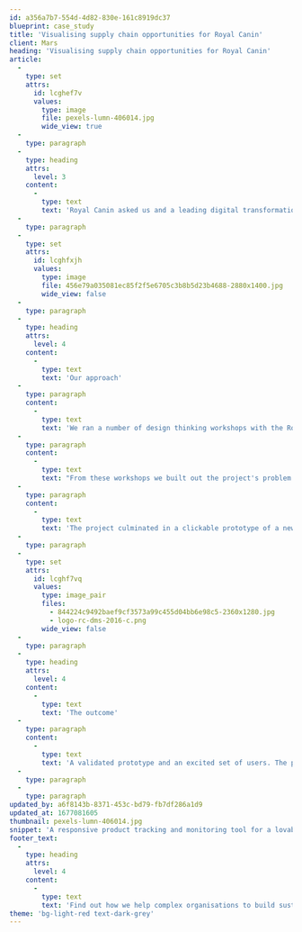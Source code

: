```yaml
---
id: a356a7b7-554d-4d82-830e-161c8919dc37
blueprint: case_study
title: 'Visualising supply chain opportunities for Royal Canin'
client: Mars
heading: 'Visualising supply chain opportunities for Royal Canin'
article:
  -
    type: set
    attrs:
      id: lcghef7v
      values:
        type: image
        file: pexels-lumn-406014.jpg
        wide_view: true
  -
    type: paragraph
  -
    type: heading
    attrs:
      level: 3
    content:
      -
        type: text
        text: 'Royal Canin asked us and a leading digital transformation consultancy, to scope and design a bespoke system for tracking and managing their pet food products globally.'
  -
    type: paragraph
  -
    type: set
    attrs:
      id: lcghfxjh
      values:
        type: image
        file: 456e79a035081ec85f2f5e6705c3b8b5d23b4688-2880x1400.jpg
        wide_view: false
  -
    type: paragraph
  -
    type: heading
    attrs:
      level: 4
    content:
      -
        type: text
        text: 'Our approach'
  -
    type: paragraph
    content:
      -
        type: text
        text: 'We ran a number of design thinking workshops with the Royal Canin team in Shanghai, to help us, as a group, fully understand the challenges the business was facing and the opportunities to improve the current processes. '
  -
    type: paragraph
    content:
      -
        type: text
        text: "From these workshops we built out the project's problem statement, a set of proto-personas and several user journey storyboards in order to test our initial thinking with wider business stakeholders."
  -
    type: paragraph
    content:
      -
        type: text
        text: 'The project culminated in a clickable prototype of a new multi-device system allowing for more clarity on batches, faster issue resolution, instant product location, and a highly responsive B2B2C customer experience.'
  -
    type: paragraph
  -
    type: set
    attrs:
      id: lcghf7vq
      values:
        type: image_pair
        files:
          - 844224c9492baef9cf3573a99c455d04bb6e98c5-2360x1280.jpg
          - logo-rc-dms-2016-c.png
        wide_view: false
  -
    type: paragraph
  -
    type: heading
    attrs:
      level: 4
    content:
      -
        type: text
        text: 'The outcome'
  -
    type: paragraph
    content:
      -
        type: text
        text: 'A validated prototype and an excited set of users. The product development roadmap is ongoing, with phased launch and learn released continually iterating feature improvements.'
  -
    type: paragraph
  -
    type: paragraph
updated_by: a6f8143b-8371-453c-bd79-fb7df286a1d9
updated_at: 1677081605
thumbnail: pexels-lumn-406014.jpg
snippet: 'A responsive product tracking and monitoring tool for a lovable pet food co.'
footer_text:
  -
    type: heading
    attrs:
      level: 4
    content:
      -
        type: text
        text: 'Find out how we help complex organisations to build sustainable futures.'
theme: 'bg-light-red text-dark-grey'
---
```

